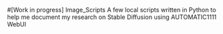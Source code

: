 #[Work in progress] Image_Scripts
A few local scripts written in Python to help me document my research on Stable Diffusion using AUTOMATIC1111 WebUI
